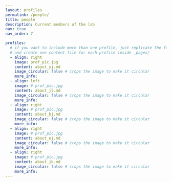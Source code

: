 ```yaml
---
layout: profiles
permalink: /people/
title: people
description: Current members of the lab
nav: true
nav_order: 7

profiles:
  # if you want to include more than one profile, just replicate the following block
  # and create one content file for each profile inside _pages/
  - align: right
    image: prof_pic.jpg
    content: about_yj.md
    image_circular: false # crops the image to make it circular
    more_info:
  - align: left
    image: # prof_pic.jpg
    content: about_jl.md
    image_circular: false # crops the image to make it circular
    more_info:
  - align: right
    image: # prof_pic.jpg
    content: about_bj.md
    image_circular: false # crops the image to make it circular
    more_info:
  - align: right
    image: # prof_pic.jpg
    content: about_ej.md
    image_circular: false # crops the image to make it circular
    more_info:
  - align: right
    image: # prof_pic.jpg
    content: about_jk.md
    image_circular: false # crops the image to make it circular
    more_info:
---
```



